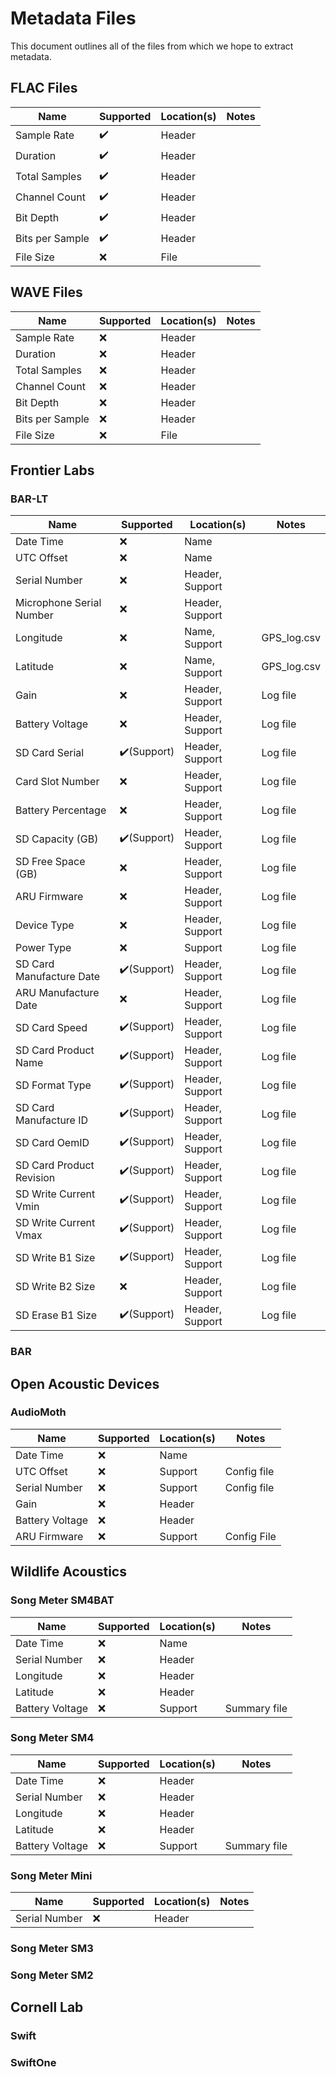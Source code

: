 # Metadata Files

This document outlines all of the files from which we hope to extract metadata.

## FLAC Files

| Name            | Supported | Location(s) | Notes |
| --------------- | --------- | ----------- | ----- |
| Sample Rate     | ✔️         | Header      |       |
| Duration        | ✔️         | Header      |       |
| Total Samples   | ✔️         | Header      |       |
| Channel Count   | ✔️         | Header      |       |
| Bit Depth       | ✔️         | Header      |       |
| Bits per Sample | ✔️         | Header      |       |
| File Size       | ❌         | File        |       |

## WAVE Files

| Name            | Supported | Location(s) | Notes |
| --------------- | --------- | ----------- | ----- |
| Sample Rate     | ❌         | Header      |       |
| Duration        | ❌         | Header      |       |
| Total Samples   | ❌         | Header      |       |
| Channel Count   | ❌         | Header      |       |
| Bit Depth       | ❌         | Header      |       |
| Bits per Sample | ❌         | Header      |       |
| File Size       | ❌         | File        |       |

## Frontier Labs

### BAR-LT

| Name                     | Supported | Location(s)     | Notes       |
| ------------------------ | --------- | --------------- | ----------- |
| Date Time                | ❌         | Name            |             |
| UTC Offset               | ❌         | Name            |             |
| Serial Number            | ❌         | Header, Support |             |
| Microphone Serial Number | ❌         | Header, Support |             |
| Longitude                | ❌         | Name, Support   | GPS_log.csv |
| Latitude                 | ❌         | Name, Support   | GPS_log.csv |
| Gain                     | ❌         | Header, Support | Log file    |
| Battery Voltage          | ❌         | Header, Support | Log file    |
| SD Card Serial           | ✔️(Support)| Header, Support | Log file    |
| Card Slot Number         | ❌         | Header, Support | Log file    |
| Battery Percentage       | ❌         | Header, Support | Log file    |
| SD Capacity (GB)         | ✔️(Support)| Header, Support | Log file    |
| SD Free Space (GB)       | ❌         | Header, Support | Log file    |
| ARU Firmware             | ❌         | Header, Support | Log file    |
| Device Type              | ❌         | Header, Support | Log file    |
| Power Type               | ❌         | Support         | Log file    |
| SD Card Manufacture Date | ✔️(Support)| Header, Support | Log file    |
| ARU Manufacture Date     | ❌         | Header, Support | Log file    |
| SD Card Speed            | ✔️(Support)| Header, Support | Log file    |
| SD Card Product Name     | ✔️(Support)| Header, Support | Log file    |
| SD Format Type           | ✔️(Support)| Header, Support | Log file    |
| SD Card Manufacture ID   | ✔️(Support)| Header, Support | Log file    |
| SD Card OemID            | ✔️(Support)| Header, Support | Log file    |
| SD Card Product Revision | ✔️(Support)| Header, Support | Log file    |
| SD Write Current Vmin    | ✔️(Support)| Header, Support | Log file    |
| SD Write Current Vmax    | ✔️(Support)| Header, Support | Log file    |
| SD Write B1 Size         | ✔️(Support)| Header, Support | Log file    |
| SD Write B2 Size         | ❌         | Header, Support | Log file    |
| SD Erase B1 Size         | ✔️(Support)| Header, Support | Log file    |

### BAR

## Open Acoustic Devices

### AudioMoth

| Name            | Supported | Location(s) | Notes       |
| --------------- | --------- | ----------- | ----------- |
| Date Time       | ❌         | Name        |             |
| UTC Offset      | ❌         | Support     | Config file |
| Serial Number   | ❌         | Support     | Config file |
| Gain            | ❌         | Header      |             |
| Battery Voltage | ❌         | Header      |             |
| ARU Firmware    | ❌         | Support     | Config File |

## Wildlife Acoustics

### Song Meter SM4BAT

| Name            | Supported | Location(s) | Notes        |
| --------------- | --------- | ----------- | ------------ |
| Date Time       | ❌         | Name        |              |
| Serial Number   | ❌         | Header      |              |
| Longitude       | ❌         | Header      |              |
| Latitude        | ❌         | Header      |              |
| Battery Voltage | ❌         | Support     | Summary file |

### Song Meter SM4

| Name            | Supported | Location(s) | Notes        |
| --------------- | --------- | ----------- | ------------ |
| Date Time       | ❌         | Header      |              |
| Serial Number   | ❌         | Header      |              |
| Longitude       | ❌         | Header      |              |
| Latitude        | ❌         | Header      |              |
| Battery Voltage | ❌         | Support     | Summary file |

### Song Meter Mini

| Name          | Supported | Location(s) | Notes |
| ------------- | --------- | ----------- | ----- |
| Serial Number | ❌         | Header      |       |

### Song Meter SM3

### Song Meter SM2

## Cornell Lab

### Swift

### SwiftOne
